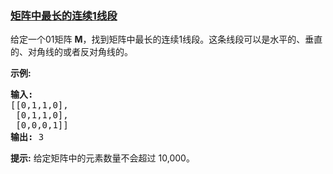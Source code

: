 ### [矩阵中最长的连续1线段](https://leetcode-cn.com/problems/longest-line-of-consecutive-one-in-matrix)

<p>给定一个01矩阵 <strong>M</strong>，找到矩阵中最长的连续1线段。这条线段可以是水平的、垂直的、对角线的或者反对角线的。</p>

<p><strong>示例:</strong></p>

<pre><strong>输入:</strong>
[[0,1,1,0],
 [0,1,1,0],
 [0,0,0,1]]
<strong>输出:</strong> 3
</pre>

<p><strong>提示:</strong> 给定矩阵中的元素数量不会超过 10,000。</p>
